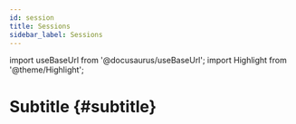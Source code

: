 ```yaml
---
id: session
title: Sessions
sidebar_label: Sessions
---
```

import useBaseUrl from '@docusaurus/useBaseUrl'; 
import Highlight from '@theme/Highlight';

# Subtitle {#subtitle}
